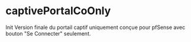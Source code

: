 # captivePortalCoOnly
Init
Version finale du portail captif uniquement conçue pour pfSense avec bouton "Se Connecter" seulement.
